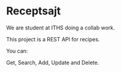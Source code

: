 # Receptsajt

We are student at ITHS doing a collab work. 

This project is a REST API for recipes.

You can:

Get, Search, Add, Update and Delete.

